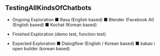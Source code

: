 ## TestingAllKindsOfChatbots

- Ongoing Exploration
■ Rasa (English based)
■ Blender (Facebook AI) (English based)
■ Kochat (Korean based)

- Finished Exploration (demo test, function test)

- Expected Exploration
■ Dialogflow (English / Korean based)
■ kakao i open builder (korean based)

